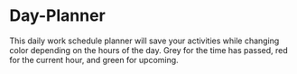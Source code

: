 # Day-Planner
This daily work schedule planner will save your activities while changing color depending on the hours of the day. Grey for the time has passed, red for the current hour, and green for upcoming.